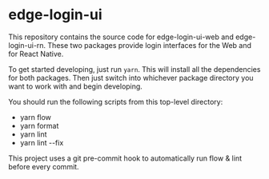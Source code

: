# edge-login-ui

This repository contains the source code for edge-login-ui-web and edge-login-ui-rn. These two packages provide login interfaces for the Web and for React Native.

To get started developing, just run `yarn`. This will install all the dependencies for both packages. Then just switch into whichever package directory you want to work with and begin developing.

You should run the following scripts from this top-level directory:

* yarn flow
* yarn format
* yarn lint
* yarn lint --fix

This project uses a git pre-commit hook to automatically run flow & lint before every commit.
